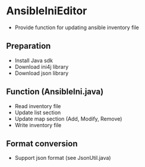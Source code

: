 # AnsibleIniEditor
* Provide function for updating ansible inventory file

## Preparation
* Install Java sdk
* Download ini4j library
* Download json library

## Function (AnsibleIni.java)
* Read inventory file  
* Update list section  
* Update map section (Add, Modify, Remove)  
* Write inventory file 

## Format conversion
* Support json format (see JsonUtil.java)  
